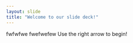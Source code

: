 ```yaml
---
layout: slide
title: "Welcome to our slide deck!"
---
```

fwfwfwe
fwefwefew
Use the right arrow to begin!
